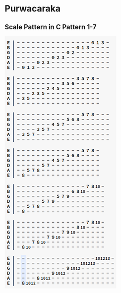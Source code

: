 # Purwacaraka

## Scale Pattern in C Pattern 1-7

![Pattern 1 to 7 in C Major Scale](https://raw.githubusercontent.com/Keda87/sinau-mempeng/main/guitar/extras/scale%20pattern%20in%20c.png "Pattern 1 to 7 in C Major Scale")
